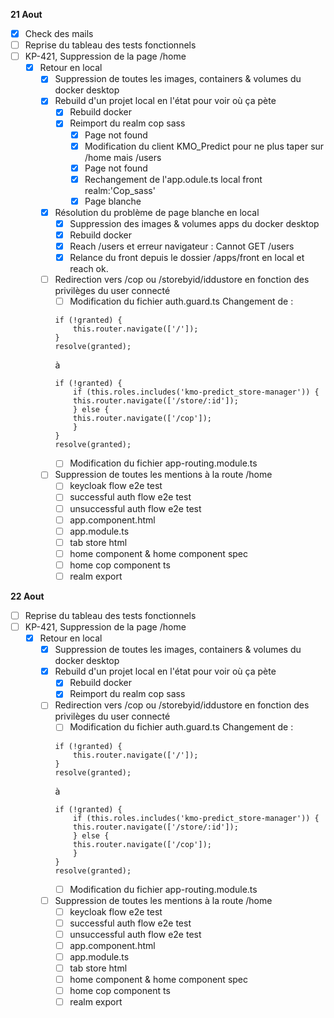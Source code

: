 **21 Aout**
- [x] Check des mails
- [ ] Reprise du tableau des tests fonctionnels 
- [ ] KP-421, Suppression de la page /home
    - [x] Retour en local
        - [x] Suppression de toutes les images, containers & volumes du docker desktop
        - [x] Rebuild d'un projet local en l'état pour voir où ça pète
            - [x] Rebuild docker
            - [x] Reimport du realm cop sass
                - [x] Page not found
                - [x] Modification du client KMO_Predict pour ne plus taper sur /home mais /users
                - [x] Page not found
                - [x] Rechangement de l'app.odule.ts local front realm:'Cop_sass'
                - [x] Page blanche
        - [x] Résolution du problème de page blanche en local
            - [x] Suppression des images & volumes apps du docker desktop
            - [x] Rebuild docker
            - [x] Reach /users et erreur navigateur : Cannot GET /users
            - [x] Relance du front depuis le dossier /apps/front en local et reach ok.
        - [ ] Redirection vers /cop ou /storebyid/iddustore en fonction des privilèges du user connecté
            - [ ] Modification du fichier auth.guard.ts
            Changement de :
            ```
            if (!granted) {
                this.router.navigate(['/']);
            }
            resolve(granted);
            ```
            à
            ```
            if (!granted) {
                if (this.roles.includes('kmo-predict_store-manager')) {
                this.router.navigate(['/store/:id']); 
                } else {
                this.router.navigate(['/cop']);
                }
            }
            resolve(granted);
            ```
            - [ ] Modification du fichier app-routing.module.ts
        - [ ] Suppression de toutes les mentions à la route /home
            - [ ] keycloak flow e2e test
            - [ ] successful auth flow e2e test
            - [ ] unsuccessful auth flow e2e test
            - [ ] app.component.html
            - [ ] app.module.ts
            - [ ] tab store html
            - [ ] home component & home component spec
            - [ ] home cop component ts
            - [ ] realm export

**22 Aout**
- [ ] Reprise du tableau des tests fonctionnels 
- [ ] KP-421, Suppression de la page /home
    - [x] Retour en local
        - [x] Suppression de toutes les images, containers & volumes du docker desktop
        - [x] Rebuild d'un projet local en l'état pour voir où ça pète
            - [x] Rebuild docker
            - [x] Reimport du realm cop sass
        - [ ] Redirection vers /cop ou /storebyid/iddustore en fonction des privilèges du user connecté
            - [ ] Modification du fichier auth.guard.ts
            Changement de :
            ```
            if (!granted) {
                this.router.navigate(['/']);
            }
            resolve(granted);
            ```
            à
            ```
            if (!granted) {
                if (this.roles.includes('kmo-predict_store-manager')) {
                this.router.navigate(['/store/:id']); 
                } else {
                this.router.navigate(['/cop']);
                }
            }
            resolve(granted);
            ```
            - [ ] Modification du fichier app-routing.module.ts
        - [ ] Suppression de toutes les mentions à la route /home
            - [ ] keycloak flow e2e test
            - [ ] successful auth flow e2e test
            - [ ] unsuccessful auth flow e2e test
            - [ ] app.component.html
            - [ ] app.module.ts
            - [ ] tab store html
            - [ ] home component & home component spec
            - [ ] home cop component ts
            - [ ] realm export